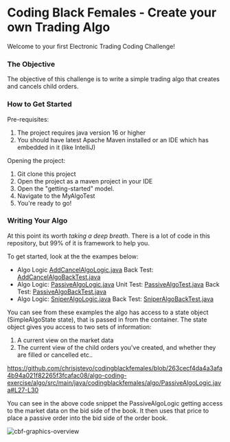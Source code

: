 # Coding Black Females - Create your own Trading Algo

Welcome to your first Electronic Trading Coding Challenge!

### The Objective

The objective of this challenge is to write a simple trading algo that creates and cancels child orders. 

### How to Get Started

Pre-requisites: 

1. The project requires java version 16 or higher
2. You should have latest Apache Maven installed or an IDE which has embedded in it (like IntelliJ)

Opening the project: 

1. Git clone this project
2. Open the project as a maven project in your IDE
3. Open the "getting-started" model.
4. Navigate to the MyAlgoTest
5. You're ready to go!

### Writing Your Algo

At this point its worth *taking a deep breath*. There is a lot of code in this repository, but 99% of it is framework to help you. 

To get started, look at the the exampes below: 

* Algo Logic [AddCancelAlgoLogic.java](https://github.com/chrisjstevo/codingblackfemales/blob/main/algo-coding-exercise/algo/src/main/java/codingblackfemales/algo/AddCancelAlgoLogic.java) Back Test: [AddCancelAlgoBackTest.java](https://github.com/chrisjstevo/codingblackfemales/blob/main/algo-coding-exercise/backtest/src/test/java/codingblackfemales/backtest/AddCancelAlgoBackTest.java)
* Algo Logic: [PassiveAlgoLogic.java](https://github.com/chrisjstevo/codingblackfemales/blob/main/algo-coding-exercise/algo/src/main/java/codingblackfemales/algo/PassiveAlgoLogic.java) Unit Test: [PassiveAlgoTest.java](https://github.com/chrisjstevo/codingblackfemales/blob/main/algo-coding-exercise/algo/src/test/java/codingblackfemales/algo/PassiveAlgoTest.java) Back Test: [PassiveAlgoBackTest.java](https://github.com/chrisjstevo/codingblackfemales/blob/main/algo-coding-exercise/backtest/src/test/java/codingblackfemales/backtest/PassiveAlgoBackTest.java)
* Algo Logic: [SniperAlgoLogic.java](https://github.com/chrisjstevo/codingblackfemales/blob/main/algo-coding-exercise/algo/src/main/java/codingblackfemales/algo/SniperAlgoLogic.java) Back Test: [SniperAlgoBackTest.java](https://github.com/chrisjstevo/codingblackfemales/blob/main/algo-coding-exercise/backtest/src/test/java/codingblackfemales/backtest/SniperAlgoBackTest.java)

You can see from these examples the algo has access to a state object (SimpleAlgoState state), that is passed in from the container. The state object gives you access to two sets of information: 

1. A current view on the market data
2. The current view of the child orders you've created, and whether they are filled or cancelled etc..

https://github.com/chrisjstevo/codingblackfemales/blob/263cecf4da4a3afa4b94a021f82265f3fcafac08/algo-coding-exercise/algo/src/main/java/codingblackfemales/algo/PassiveAlgoLogic.java#L27-L30

You can see in the above code snippet the PassiveAlgoLogic getting access to the market data on the bid side of the book. It then uses that price to place a passive order into the bid side of the order book. 

![cbf-graphics-overview](https://github.com/chrisjstevo/codingblackfemales/assets/17289809/f9a27f2a-5c9b-4b9e-bbea-762a6a144868)
